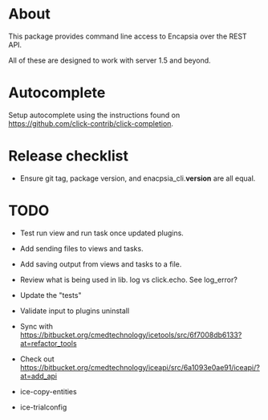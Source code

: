 # About

This package provides command line access to Encapsia over the REST API.

All of these are designed to work with server 1.5 and beyond.

# Autocomplete

Setup autocomplete using the instructions found on https://github.com/click-contrib/click-completion.

# Release checklist

* Ensure git tag, package version, and enacpsia_cli.__version__ are all equal.

# TODO

* Test run view and run task once updated plugins.
* Add sending files to views and tasks.
* Add saving output from views and tasks to a file.

* Review what is being used in lib. log vs click.echo. See log_error?
* Update the "tests"
* Validate input to plugins uninstall

* Sync with https://bitbucket.org/cmedtechnology/icetools/src/6f7008db6133?at=refactor_tools
* Check out https://bitbucket.org/cmedtechnology/iceapi/src/6a1093e0ae91/iceapi/?at=add_api
* ice-copy-entities
* ice-trialconfig